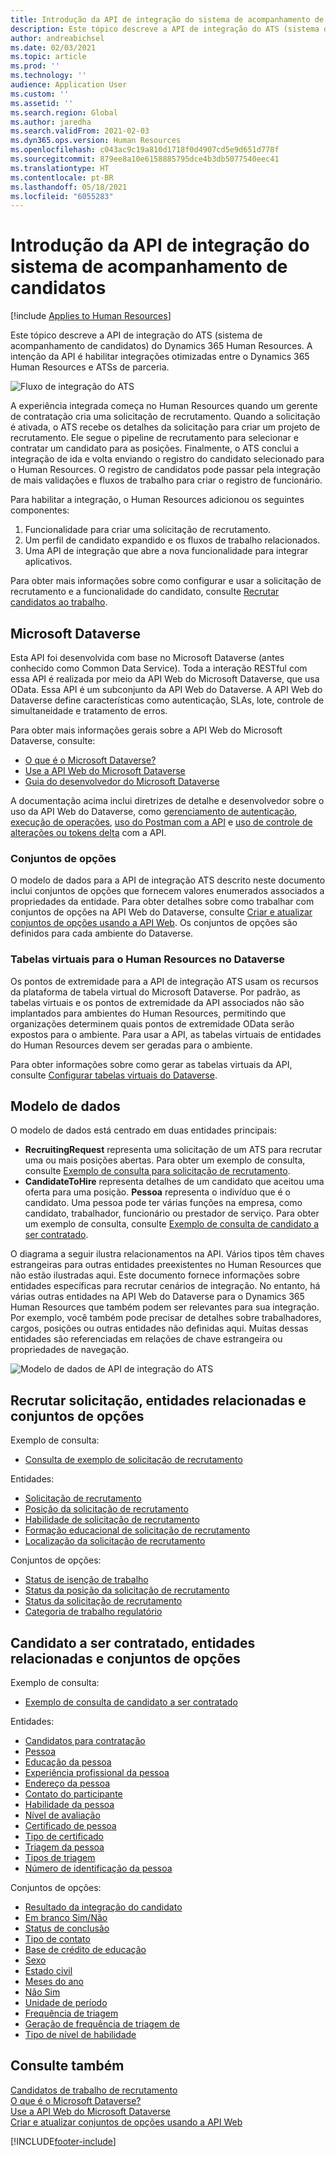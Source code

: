 ```yaml
---
title: Introdução da API de integração do sistema de acompanhamento de candidatos
description: Este tópico descreve a API de integração do ATS (sistema de acompanhamento de candidatos) do Dynamics 365 Human Resources.
author: andreabichsel
ms.date: 02/03/2021
ms.topic: article
ms.prod: ''
ms.technology: ''
audience: Application User
ms.custom: ''
ms.assetid: ''
ms.search.region: Global
ms.author: jaredha
ms.search.validFrom: 2021-02-03
ms.dyn365.ops.version: Human Resources
ms.openlocfilehash: c043ac9c19a810d1718f0d4907cd5e9d651d778f
ms.sourcegitcommit: 879ee8a10e6158885795dce4b3db5077540eec41
ms.translationtype: HT
ms.contentlocale: pt-BR
ms.lasthandoff: 05/18/2021
ms.locfileid: "6055283"
---
```

# <a name="applicant-tracking-system-integration-api-introduction"></a>Introdução da API de integração do sistema de acompanhamento de candidatos

[!include [Applies to Human Resources](../includes/applies-to-hr.md)]

Este tópico descreve a API de integração do ATS (sistema de acompanhamento de candidatos) do Dynamics 365 Human Resources. A intenção da API é habilitar integrações otimizadas entre o Dynamics 365 Human Resources e ATSs de parceria.

![Fluxo de integração do ATS](media/hr-admin-integration-ats-api-introduction-flow.png)

A experiência integrada começa no Human Resources quando um gerente de contratação cria uma solicitação de recrutamento. Quando a solicitação é ativada, o ATS recebe os detalhes da solicitação para criar um projeto de recrutamento. Ele segue o pipeline de recrutamento para selecionar e contratar um candidato para as posições. Finalmente, o ATS conclui a integração de ida e volta enviando o registro do candidato selecionado para o Human Resources. O registro de candidatos pode passar pela integração de mais validações e fluxos de trabalho para criar o registro de funcionário.

Para habilitar a integração, o Human Resources adicionou os seguintes componentes:

1.  Funcionalidade para criar uma solicitação de recrutamento.
2.  Um perfil de candidato expandido e os fluxos de trabalho relacionados.
3.  Uma API de integração que abre a nova funcionalidade para integrar aplicativos.

Para obter mais informações sobre como configurar e usar a solicitação de recrutamento e a funcionalidade do candidato, consulte [Recrutar candidatos ao trabalho](hr-personnel-recruit.md).

## <a name="microsoft-dataverse"></a>Microsoft Dataverse

Esta API foi desenvolvida com base no Microsoft Dataverse (antes conhecido como Common Data Service). Toda a interação RESTful com essa API é realizada por meio da API Web do Microsoft Dataverse, que usa OData. Essa API é um subconjunto da API Web do Dataverse. A API Web do Dataverse define características como autenticação, SLAs, lote, controle de simultaneidade e tratamento de erros.

Para obter mais informações gerais sobre a API Web do Microsoft Dataverse, consulte:

- [O que é o Microsoft Dataverse?](/powerapps/maker/data-platform/data-platform-intro)
- [Use a API Web do Microsoft Dataverse](/powerapps/developer/data-platform/webapi/overview)
- [Guia do desenvolvedor do Microsoft Dataverse](/powerapps/developer/data-platform)

A documentação acima inclui diretrizes de detalhe e desenvolvedor sobre o uso da API Web do Dataverse, como [gerenciamento de autenticação](/powerapps/developer/data-platform/webapi/authenticate-web-api), [execução de operações](/powerapps/developer/data-platform/webapi/perform-operations-web-api), [uso do Postman com a API](/powerapps/developer/data-platform/webapi/use-postman-web-api) e [uso de controle de alterações ou tokens delta](/powerapps/developer/data-platform/use-change-tracking-synchronize-data-external-systems) com a API.

### <a name="option-sets"></a>Conjuntos de opções

O modelo de dados para a API de integração ATS descrito neste documento inclui conjuntos de opções que fornecem valores enumerados associados a propriedades da entidade. Para obter detalhes sobre como trabalhar com conjuntos de opções na API Web do Dataverse, consulte [Criar e atualizar conjuntos de opções usando a API Web](/powerapps/developer/data-platform/webapi/create-update-optionsets). Os conjuntos de opções são definidos para cada ambiente do Dataverse.

### <a name="virtual-tables-for-human-resources-in-dataverse"></a>Tabelas virtuais para o Human Resources no Dataverse

Os pontos de extremidade para a API de integração ATS usam os recursos da plataforma de tabela virtual do Microsoft Dataverse. Por padrão, as tabelas virtuais e os pontos de extremidade da API associados não são implantados para ambientes do Human Resources, permitindo que organizações determinem quais pontos de extremidade OData serão expostos para o ambiente. Para usar a API, as tabelas virtuais de entidades do Human Resources devem ser geradas para o ambiente. 

Para obter informações sobre como gerar as tabelas virtuais da API, consulte [Configurar tabelas virtuais do Dataverse](./hr-admin-integration-common-data-service-virtual-entities.md).

## <a name="data-model"></a>Modelo de dados

O modelo de dados está centrado em duas entidades principais:

- **RecruitingRequest** representa uma solicitação de um ATS para recrutar uma ou mais posições abertas. Para obter um exemplo de consulta, consulte [Exemplo de consulta para solicitação de recrutamento](hr-admin-integration-ats-api-recruiting-request-example-query.md).
- **CandidateToHire** representa detalhes de um candidato que aceitou uma oferta para uma posição. **Pessoa** representa o indivíduo que é o candidato. Uma pessoa pode ter várias funções na empresa, como candidato, trabalhador, funcionário ou prestador de serviço. Para obter um exemplo de consulta, consulte [Exemplo de consulta de candidato a ser contratado](hr-admin-integration-ats-api-candidate-to-hire-example-query.md).

O diagrama a seguir ilustra relacionamentos na API. Vários tipos têm chaves estrangeiras para outras entidades preexistentes no Human Resources que não estão ilustradas aqui. Este documento fornece informações sobre entidades específicas para recrutar cenários de integração. No entanto, há várias outras entidades na API Web do Dataverse para o Dynamics 365 Human Resources que também podem ser relevantes para sua integração. Por exemplo, você também pode precisar de detalhes sobre trabalhadores, cargos, posições ou outras entidades não definidas aqui. Muitas dessas entidades são referenciadas em relações de chave estrangeira ou propriedades de navegação.

![Modelo de dados de API de integração do ATS](media/hr-admin-integration-ats-api-data-model.png)

## <a name="recruiting-request-and-related-entities-and-option-sets"></a>Recrutar solicitação, entidades relacionadas e conjuntos de opções

Exemplo de consulta: 

- [Consulta de exemplo de solicitação de recrutamento](hr-admin-integration-ats-api-recruiting-request-example-query.md)

Entidades:

- [Solicitação de recrutamento](hr-admin-integration-ats-api-recruiting-request.md)
- [Posição da solicitação de recrutamento](hr-admin-integration-ats-api-recruiting-request-position.md)
- [Habilidade de solicitação de recrutamento](hr-admin-integration-ats-api-recruiting-request-skill.md)
- [Formação educacional de solicitação de recrutamento](hr-admin-integration-ats-api-recruiting-request-education.md)
- [Localização da solicitação de recrutamento](hr-admin-integration-ats-api-recruiting-request-location.md)

Conjuntos de opções:

- [Status de isenção de trabalho](hr-admin-integration-ats-api-job-exempt-status.md)
- [Status da posição da solicitação de recrutamento](hr-admin-integration-ats-api-recruiting-request-position-status.md)
- [Status da solicitação de recrutamento](hr-admin-integration-ats-api-recruiting-request-status.md)
- [Categoria de trabalho regulatório](hr-admin-integration-ats-api-regulatory-job-category.md)

## <a name="candidate-to-hire-and-related-entities-and-option-sets"></a>Candidato a ser contratado, entidades relacionadas e conjuntos de opções

Exemplo de consulta:

- [Exemplo de consulta de candidato a ser contratado](hr-admin-integration-ats-api-candidate-to-hire-example-query.md)

Entidades:

- [Candidatos para contratação](hr-admin-integration-ats-api-candidate-to-hire.md)
- [Pessoa](hr-admin-integration-ats-api-person.md)
- [Educação da pessoa](hr-admin-integration-ats-api-person-education.md)
- [Experiência profissional da pessoa](hr-admin-integration-ats-api-person-professional-experience.md)
- [Endereço da pessoa](hr-admin-integration-ats-api-person-address.md)
- [Contato do participante](hr-admin-integration-ats-api-party-contact.md)
- [Habilidade da pessoa](hr-admin-integration-ats-api-person-skill.md)
- [Nível de avaliação](hr-admin-integration-ats-api-rating-level.md)
- [Certificado de pessoa](hr-admin-integration-ats-api-person-certificate.md)
- [Tipo de certificado](hr-admin-integration-ats-api-certificate-type.md)
- [Triagem da pessoa](hr-admin-integration-ats-api-person-screening.md)
- [Tipos de triagem](hr-admin-integration-ats-api-screening-types.md)
- [Número de identificação da pessoa](hr-admin-integration-ats-api-person-identification-number.md)

Conjuntos de opções:

- [Resultado da integração do candidato](hr-admin-integration-ats-api-applicant-integration-result.md)
- [Em branco Sim/Não](hr-admin-integration-ats-api-blank-yes-no.md)
- [Status de conclusão](hr-admin-integration-ats-api-completion-status.md)
- [Tipo de contato](hr-admin-integration-ats-api-contact-type.md)
- [Base de crédito de educação](hr-admin-integration-ats-api-education-credit-basis.md)
- [Sexo](hr-admin-integration-ats-api-gender.md)
- [Estado civil](hr-admin-integration-ats-api-marital-status.md)
- [Meses do ano](hr-admin-integration-ats-api-months-of-year.md)
- [Não Sim](hr-admin-integration-ats-api-no-yes.md)
- [Unidade de período](hr-admin-integration-ats-api-period-unit.md)
- [Frequência de triagem](hr-admin-integration-ats-api-screening-frequency.md)
- [Geração de frequência de triagem de](hr-admin-integration-ats-api-screening-frequency-generate-from.md)
- [Tipo de nível de habilidade](hr-admin-integration-ats-api-skill-level-type.md)

## <a name="see-also"></a>Consulte também

[Candidatos de trabalho de recrutamento](hr-personnel-recruit.md)<br>
[O que é o Microsoft Dataverse?](/powerapps/maker/data-platform/data-platform-intro)<br>
[Use a API Web do Microsoft Dataverse](/powerapps/developer/data-platform/webapi/overview)<br>
[Criar e atualizar conjuntos de opções usando a API Web](/powerapps/developer/data-platform/webapi/create-update-optionsets)<br>

[!INCLUDE[footer-include](../includes/footer-banner.md)]